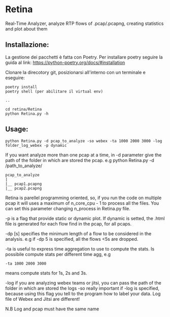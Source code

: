 # Retina
Real-Time Analyzer, analyze RTP flows of .pcap/.pcapng, creating statistics and plot about them

## Installazione:

La gestione dei pacchetti è fatta con Poetry. 
Per installare poetry seguire la guida al link: https://python-poetry.org/docs/#installation

Clonare la direcotory git, posizionarsi all'interno con un terminale e eseguire:
```
poetry install
poetry shell (per abilitare il virtual env)

..

cd retina/Retina
python Retina.py -h
```
## Usage: 

```
python Retina.py -d pcap_to_analyze -so webex -ta 1000 2000 3000 -log folder_log_webex -p dynamic
```

If you want analyze more than one pcap at a time, in -d parameter give the path of the folder in which are stored the pcap.
e.g python Retina.py -d /path_to_analyze/

```
pcap_to_analyze
|
|__ pcap1.pcapng
|__ pcap2.pcapng
```
    
Retina is parellel programming oriented, so, if you run the code on multiple pcap it will uses a maximum of n_core_cpu - 1 to process all the files. You can set this parameter changing n_process in Retina.py file.

-p is a flag that provide static or dynamic plot. If dynamic is setted, the .html file is generated for each flow find in the pcap, for all pcaps.

-dp [s] specifies the minimum length of a flow to be considered in the analysis. e.g if -dp 5 is specified, all the flows <5s are dropped.

-ta is useful to express time aggregation to use to compute the stats. Is possibile compute stats per different time agg, e.g
```
-ta 1000 2000 3000 
```
means compute stats for 1s, 2s and 3s.

-log if you are analyzing webex teams or jitsi, you can pass the path of the folder in which are stored the logs
-so really important if -log is specified, because using this flag you tell to the program how to label your data.
 Log file of Webex and Jitsi are different!

N.B Log and pcap must have the same name
